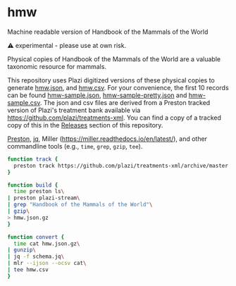 # hmw
Machine readable version of Handbook of the Mammals of the World

:warning: experimental - please use at own risk.

Physical copies of Handbook of the Mammals of the World are a valuable taxonomic resource for mammals.

This repository uses Plazi digitized versions of these physical copies to generate [hmw.json](hmw.json),  and [hmw.csv](hmw.csv). For your convenience, the first 10 records can be found [hmw-sample.json](hmw-sample.json), [hmw-sample-pretty.json](hmw-sample-pretty.json) and [hmw-sample.csv](hmw-sample.csv). The json and csv files are derived from a Preston tracked version of Plazi's treatment bank available via https://github.com/plazi/treatments-xml. You can find a copy of a tracked copy of this in the [Releases](../releases) section of this repository.


[Preston](https://preston.guoda.bio), [jq](https://stedolan.github.io/jq/), Miller (https://miller.readthedocs.io/en/latest/), and other commandline tools (e.g., ```time```, ```grep```, ```gzip```, ```tee```).


```bash
function track { 
  preston track https://github.com/plazi/treatments-xml/archive/master.zip
}

function build {
  time preston ls\
| preston plazi-stream\
| grep "Handbook of the Mammals of the World"\
| gzip\
> hmw.json.gz
}

function convert {
  time cat hmw.json.gz\
| gunzip\
| jq -f schema.jq\
| mlr --ijson --ocsv cat\
| tee hmw.csv
}
```

